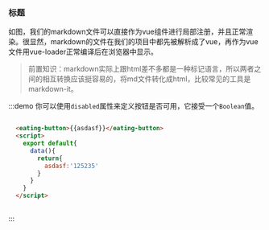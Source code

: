 ### 标题

如图，我们的markdown文件可以直接作为vue组件进行局部注册，并且正常渲染。很显然，markdown的文件在我们的项目中都先被解析成了vue，再作为vue文件用vue-loader正常编译后在浏览器中显示。

> 前置知识：markdown实际上跟html差不多都是一种标记语言，所以两者之间的相互转换应该挺容易的，将md文件转化成html，比较常见的工具是markdown-it。

:::demo 你可以使用`disabled`属性来定义按钮是否可用，它接受一个`Boolean`值。

```html

  <eating-button>{{asdasf}}</eating-button>
  <script>
    export default{
      data(){
        return{
          asdasf:'125235'
        }
      }
    }
  </script>
  
```
:::